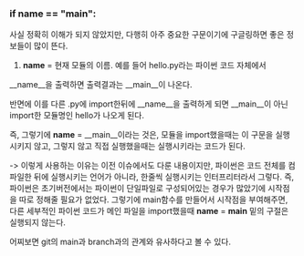 ### if __name__ == "__main__": 

사실 정확히 이해가 되지 않았지만, 다행히 아주 중요한 구문이기에 구글링하면 좋은 정보들이 많이 뜬다.

1. __name__ = 현재 모듈의 이름. 예를 들어 hello.py라는 파이썬 코드 자체에서

__name__을 출력하면 출력결과는 __main__이 나온다.

반면에 이를 다른 .py에 import한뒤에 __name__을 출력하게 되면 __main__이 아닌 import한 모듈명인 hello가 나오게 된다.

즉, 그렇기에 __name__ = __main__이라는 것은, 모듈을 import했을때는 이 구문을 실행시키지 않고, 그렇지 않고 직접 실행했을때는 실행시키라는 코드가 된다.

-> 이렇게 사용하는 이유는 이전 이슈에서도 다룬 내용이지만, 파이썬은 코드 전체를 컴파일한 뒤에 실행시키는 언어가 아니라, 한줄씩 실행시키는 인터프리터라서 그렇다.
즉, 파이썬은 초기버전에서는 파이썬이 단일파일로 구성되어있는 경우가 많았기에 시작점을 따로 정해줄 필요가 없었다. 그렇기에 main함수를 만들어서 시작점을 부여해주면, 다른 세부적인 파이썬 코드가 메인 파일을 import했을때 __name__ = __main__ 밑의 구절은 실행되지 않는다.

어찌보면 git의 main과 branch과의 관계와 유사하다고 볼 수 있다.
